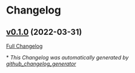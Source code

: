 # Changelog

## [v0.1.0](https://github.com/buluma/ansible-role-influxdb/tree/v0.1.0) (2022-03-31)

[Full Changelog](https://github.com/buluma/ansible-role-influxdb/compare/b3cee21c6e6b7d62d7b14e6181dae371bed4aa22...v0.1.0)



\* *This Changelog was automatically generated by [github_changelog_generator](https://github.com/github-changelog-generator/github-changelog-generator)*
